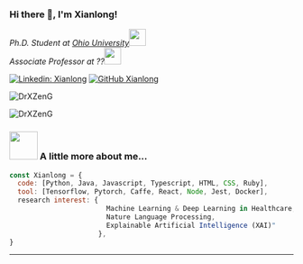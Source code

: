 ### Hi there 👋, I'm Xianlong! 


<p><em>Ph.D. Student at <a href="http://ohio.edu">Ohio University</a><img src="https://media.giphy.com/media/fYSnHlufseco8Fh93Z/giphy.gif" width="30"></br> Associate Professor  at ??<img src="https://media.giphy.com/media/WUlplcMpOCEmTGBtBW/giphy.gif" width="30">  
</em></p>


[![Linkedin: Xianlong](https://img.shields.io/badge/-Xianlong-blue?style=flat-square&logo=Linkedin&logoColor=white&link=https://www.linkedin.com/in/Xianlong/)](https://www.linkedin.com/in/xianlong-zeng-756a34b9/)
[![GitHub Xianlong](https://img.shields.io/github/followers/xianlong?label=follow&style=social)](https://github.com/DrXZenG)



<p align="left"> <img src="https://komarev.com/ghpvc/?username=DrXZenG" alt="DrXZenG" /> </p>



<p><img align="center" src="https://github-readme-stats.vercel.app/api?username=DrXZenG&show_icons=true" alt="DrXZenG" /></p>


### <img src="https://media.giphy.com/media/VgCDAzcKvsR6OM0uWg/giphy.gif" width="50"> A little more about me...  

```javascript
const Xianlong = {
  code: [Python, Java, Javascript, Typescript, HTML, CSS, Ruby],
  tool: [Tensorflow, Pytorch, Caffe, React, Node, Jest, Docker],
  research interest: {
                        Machine Learning & Deep Learning in Healthcare,
                        Nature Language Processing,
                        Explainable Artificial Intelligence (XAI)"
                      },
}
```


---
